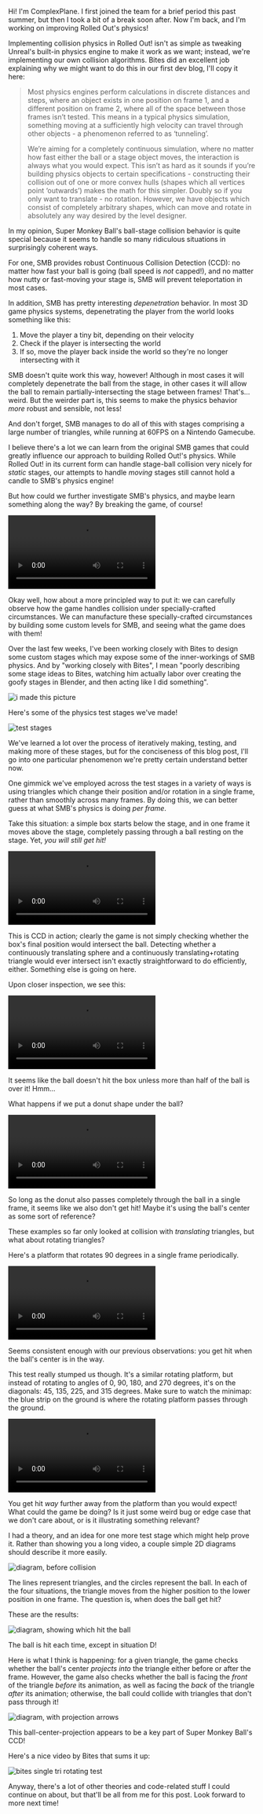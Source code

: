 Hi! I'm ComplexPlane. I first joined the team for a brief period this past summer, but then I took a bit of a break soon after. Now I'm back, and I'm working on improving Rolled Out's physics!

Implementing collision physics in Rolled Out! isn't as simple as tweaking Unreal's built-in physics engine to make it work as we want; instead, we're implementing our own collision algorithms. Bites did an excellent job explaining why we might want to do this in our first dev blog, I'll copy it here:

> Most physics engines perform calculations in discrete distances and steps, where an object exists in one position on frame 1, and a different position on frame 2, where all of the space between those frames isn’t tested. This means in a typical physics simulation, something moving at a sufficiently high velocity can travel through other objects - a phenomenon referred to as ‘tunneling’.
>
> We’re aiming for a completely continuous simulation, where no matter how fast either the ball or a stage object moves, the interaction is always what you would expect. This isn’t as hard as it sounds if you’re building physics objects to certain specifications - constructing their collision out of one or more convex hulls (shapes which all vertices point ‘outwards’) makes the math for this simpler. Doubly so if you only want to translate - no rotation. However, we have objects which consist of completely arbitrary shapes, which can move and rotate in absolutely any way desired by the level designer.

In my opinion, Super Monkey Ball's ball-stage collision behavior is quite special because it seems to handle so many ridiculous situations in surprisingly coherent ways. 

For one, SMB provides robust Continuous Collision Detection (CCD): no matter how fast your ball is going (ball speed is _not_ capped!), and no matter how nutty or fast-moving your stage is, SMB will prevent teleportation in most cases.

In addition, SMB has pretty interesting _depenetration_ behavior. In most 3D game physics systems, depenetrating the player from the world looks something like this:

1. Move the player a tiny bit, depending on their velocity
2. Check if the player is intersecting the world
3. If so, move the player back inside the world so they're no longer intersecting with it

SMB doesn't quite work this way, however! Although in most cases it will completely depenetrate the ball from the stage, in other cases it will allow the ball to remain partially-intersecting the stage between frames! That's... weird. But the weirder part is, this seems to make the physics behavior _more_ robust and sensible, not less!

And don't forget, SMB manages to do all of this with stages comprising a large number of triangles, while running at 60FPS on a Nintendo Gamecube.

I believe there's a lot we can learn from the original SMB games that could greatly influence our approach to building Rolled Out!'s physics. While Rolled Out! in its current form can handle stage-ball collision very nicely for _static_ stages, our attempts to handle _moving_ stages still cannot hold a candle to SMB's physics engine!

But how could we further investigate SMB's physics, and maybe learn something along the way? By breaking the game, of course!

![game breaking video](breaking.mp4)

Okay well, how about a more principled way to put it: we can carefully observe how the game handles collision under specially-crafted circumstances. We can manufacture these specially-crafted circumstances by building some custom levels for SMB, and seeing what the game does with them!

Over the last few weeks, I've been working closely with Bites to design some custom stages which may expose some of the inner-workings of SMB physics. And by "working closely with Bites", I mean "poorly describing some stage ideas to Bites, watching him actually labor over creating the goofy stages in Blender, and then acting like I did something".

![i made this picture](madethis-blend.png)

Here's some of the physics test stages we've made!

![test stages](teststages.png)

We've learned a lot over the process of iteratively making, testing, and making more of these stages, but for the conciseness of this blog post, I'll go into one particular phenomenon we're pretty certain understand better now.

One gimmick we've employed across the test stages in a variety of ways is using triangles which change their position and/or rotation in a single frame, rather than smoothly across many frames. By doing this, we can better guess at what SMB's physics is doing _per frame_.

Take this situation: a simple box starts below the stage, and in one frame it moves above the stage, completely passing through a ball resting on the stage. Yet, _you will still get hit!_

![hit1](hit1.mp4)

This is CCD in action; clearly the game is not simply checking whether the box's final position would intersect the ball. Detecting whether a continuously translating sphere and a continuously translating+rotating triangle would ever intersect isn't exactly straightforward to do efficiently, either. Something else is going on here.

Upon closer inspection, we see this:

![hit2](hit2.mp4)

It seems like the ball doesn't hit the box unless more than half of the ball is over it! Hmm...

What happens if we put a donut shape under the ball?

![hit3](hit3.mp4)

So long as the donut also passes completely through the ball in a single frame, it seems like we also don't get hit! Maybe it's using the ball's center as some sort of reference?

These examples so far only looked at collision with _translating_ triangles, but what about rotating triangles?

Here's a platform that rotates 90 degrees in a single frame periodically.

![hit4](hit4.mp4)

Seems consistent enough with our previous observations: you get hit when the ball's center is in the way.

This test really stumped us though. It's a similar rotating platform, but instead of rotating to angles of 0, 90, 180, and 270 degrees, it's on the diagonals: 45, 135, 225, and 315 degrees. Make sure to watch the minimap: the blue strip on the ground is where the rotating platform passes through the ground.

![hit5](hit5.mp4)

You get hit _way_ further away from the platform than you would expect! What could the game be doing? Is it just some weird bug or edge case that we don't care about, or is it illustrating something relevant?

I had a theory, and an idea for one more test stage which might help prove it. Rather than showing you a long video, a couple simple 2D diagrams should describe it more easily.

![diagram, before collision]()

The lines represent triangles, and the circles represent the ball. In each of the four situations, the triangle moves from the higher position to the lower position in one frame. The question is, when does the ball get hit?

These are the results:

![diagram, showing which hit the ball]()

The ball is hit each time, except in situation D!

Here is what I think is happening: for a given triangle, the game checks whether the ball's center _projects into_ the triangle either before or after the frame. However, the game also checks whether the ball is facing the _front_ of the triangle _before_ its animation, as well as facing the _back_ of the triangle _after_ its animation; otherwise, the ball could collide with triangles that don't pass through it!

![diagram, with projection arrows]()

This ball-center-projection appears to be a key part of Super Monkey Ball's CCD!

Here's a nice video by Bites that sums it up:

![bites single tri rotating test](https://streamable.com/58bot)

Anyway, there's a lot of other theories and code-related stuff I could continue on about, but that'll be all from me for this post. Look forward to more next time!
